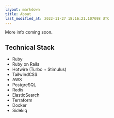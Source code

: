 ```yaml
---
layout: markdown
title: About
last_modified_at: 2022-11-27 18:16:21.107098 UTC
---
```


More info coming soon.


## Technical Stack

* Ruby
* Ruby on Rails
* Hotwire (Turbo + Stimulus)
* TailwindCSS
* AWS
* PostgreSQL
* Redis
* ElasticSearch
* Terraform
* Docker
* Sidekiq
